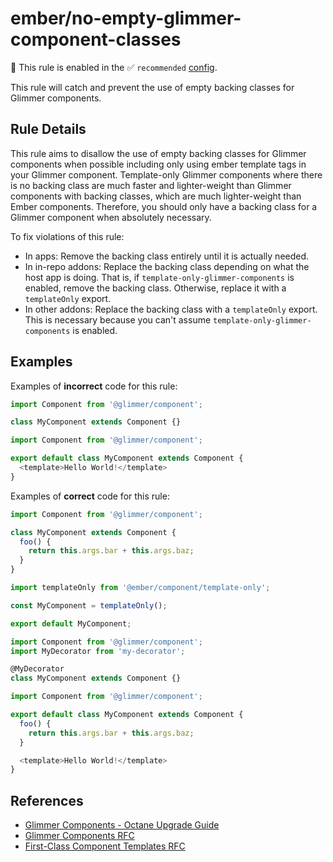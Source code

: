 # ember/no-empty-glimmer-component-classes

💼 This rule is enabled in the ✅ `recommended` [config](https://github.com/ember-cli/eslint-plugin-ember#-configurations).

<!-- end auto-generated rule header -->

This rule will catch and prevent the use of empty backing classes for Glimmer components.

## Rule Details

This rule aims to disallow the use of empty backing classes for Glimmer components when possible including only using ember template tags in your Glimmer component. Template-only Glimmer components where there is no backing class are much faster and lighter-weight than Glimmer components with backing classes, which are much lighter-weight than Ember components. Therefore, you should only have a backing class for a Glimmer component when absolutely necessary.

To fix violations of this rule:

- In apps: Remove the backing class entirely until it is actually needed.
- In in-repo addons: Replace the backing class depending on what the host app is doing. That is, if `template-only-glimmer-components` is enabled, remove the backing class. Otherwise, replace it with a `templateOnly` export.
- In other addons: Replace the backing class with a `templateOnly` export. This is necessary because you can't assume `template-only-glimmer-components` is enabled.

## Examples

Examples of **incorrect** code for this rule:

```js
import Component from '@glimmer/component';

class MyComponent extends Component {}
```

```js
import Component from '@glimmer/component';

export default class MyComponent extends Component {
  <template>Hello World!</template>
}
```

Examples of **correct** code for this rule:

```js
import Component from '@glimmer/component';

class MyComponent extends Component {
  foo() {
    return this.args.bar + this.args.baz;
  }
}
```

```js
import templateOnly from '@ember/component/template-only';

const MyComponent = templateOnly();

export default MyComponent;
```

```js
import Component from '@glimmer/component';
import MyDecorator from 'my-decorator';

@MyDecorator
class MyComponent extends Component {}
```

```js
import Component from '@glimmer/component';

export default class MyComponent extends Component {
  foo() {
    return this.args.bar + this.args.baz;
  }

  <template>Hello World!</template>
}
```

## References

- [Glimmer Components - Octane Upgrade Guide](https://guides.emberjs.com/release/upgrading/current-edition/glimmer-components/)
- [Glimmer Components RFC](https://emberjs.github.io/rfcs/0416-glimmer-components.html)
- [First-Class Component Templates RFC](https://rfcs.emberjs.com/id/0779-first-class-component-templates/)
